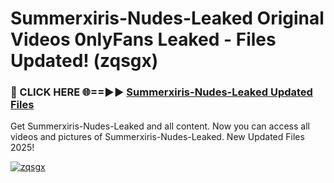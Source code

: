 # Summerxiris-Nudes-Leaked Original Videos 0nlyFans Leaked - Files Updated! (zqsgx)

<h3>🔴 CLICK HERE 🌐==►► <a href="https://tinyurl.com/yc6ubb5a" rel="nofollow">Summerxiris-Nudes-Leaked Updated Files</a></h3>

Get Summerxiris-Nudes-Leaked and all content. Now you can access all videos and pictures of Summerxiris-Nudes-Leaked. New Updated Files 2025!

[![zqsgx](https://i.imgur.com/7eu0CRL.gif)](https://tinyurl.com/yc6ubb5a)

